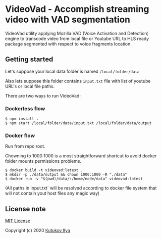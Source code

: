 # VideoVad - Accomplish streaming video with VAD segmentation

VideoVad utility applying Mozilla VAD (Voice Activation and Detection) engine to transcode video from local file or Youtube URL to HLS ready package segmented with respect to voice fragments location. 

## Getting started

Let's suppose your local data folder is named `/local/folder/data` 

Also lets suppose this folder contains `input.txt` file with list of youtube URL's or local file paths.


There are two ways to run VideoVad:

### Dockerless flow

```
$ npm install .
$ npm start /local/folder/data/input.txt /local/folder/data/output
```

### Docker flow

Run from repo root.

Chowning to 1000:1000 is a most straightforward shortcut to avoid
docker folder mounts permissions problems.

```
$ docker build -t videovad:latest .
$ mkdir -p ./data/output && chown 1000:1000 -R "./data"
$ docker run -v "$(pwd)/data/:/home/node/data" videovad:latest
```

(All paths in input.txt` will be resolved according to docker file system that will not contain yout host files any magic way)

## License note

[MIT License](LICENSE)

Copyright (c) 2020 [Kutukov Ilya](mailto:post.ilya@gmail.com)
